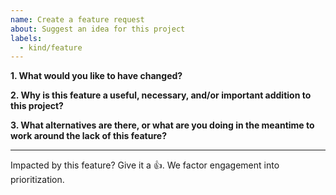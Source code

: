 ```yaml
---
name: Create a feature request
about: Suggest an idea for this project
labels:
  - kind/feature
---
```


**1. What would you like to have changed?**

<!-- A clear and concise description of the feature you are requesting. -->

**2. Why is this feature a useful, necessary, and/or important addition to this project?**

<!-- A clear and concise description of how this feature improves the project. -->

**3. What alternatives are there, or what are you doing in the meantime to work around the lack of this feature?**

<!-- A clear and concise description of any alternative solutions you've considered or any workarounds that are in place. -->

---

<!-- Do not remove the following line. -->

Impacted by this feature? Give it a 👍. We factor engagement into prioritization.
